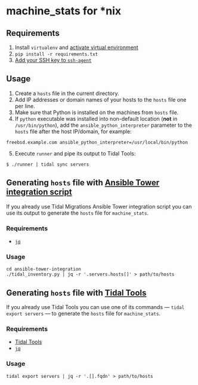 # machine_stats for *nix

## Requirements

1. Install `virtualenv` and [activate virtual environment](https://virtualenv.pypa.io/en/latest/userguide/)
2. `pip install -r requirements.txt`
3. [Add your SSH key to `ssh-agent`](https://help.github.com/articles/generating-a-new-ssh-key-and-adding-it-to-the-ssh-agent/#adding-your-ssh-key-to-the-ssh-agent)

## Usage

1. Create a `hosts` file in the current directory.
2. Add IP addresses or domain names of your hosts to the `hosts` file one per line.
3. Make sure that Python is installed on the machines from `hosts` file.
4. If `python` executable was installed into non-default location (**not** in `/usr/bin/python`), add the `ansible_python_interpreter` parameter to the `hosts` file after the host IP/domain, for example:
```
freebsd.example.com ansible_python_interpreter=/usr/local/bin/python
```
5. Execute `runner` and pipe its output to Tidal Tools:
```
$ ./runner | tidal sync servers
```

## Generating `hosts` file with [Ansible Tower integration script](https://github.com/tidalmigrations/ansible-tower-integration)

If you already use Tidal Migrations Ansible Tower integration script you can use its output to generate the `hosts` file for `machine_stats`.

### Requirements

* [`jq`](https://stedolan.github.io/jq/)

### Usage

```
cd ansible-tower-integration
./tidal_inventory.py | jq -r '.servers.hosts[]' > path/to/hosts
```

## Generating `hosts` file with [Tidal Tools](https://get.tidal.sh/)

If you already use Tidal Tools you can use one of its commands — `tidal export servers` — to generate the `hosts` fiile for `machine_stats`.

### Requirements

* [Tidal Tools](https://get.tidal.sh/)
* [`jq`](https://stedolan.github.io/jq/)

### Usage

```
tidal export servers | jq -r '.[].fqdn' > path/to/hosts
```
